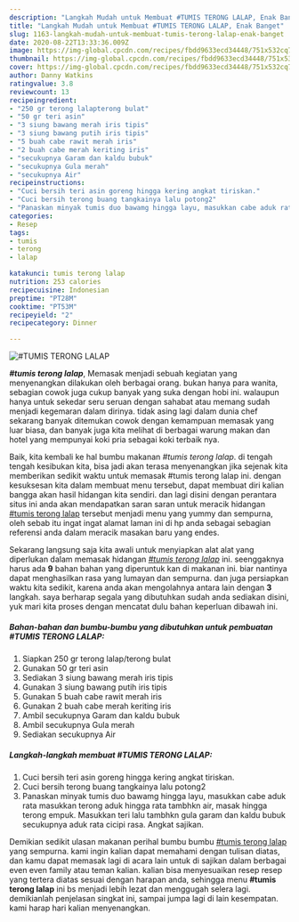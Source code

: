 ```yaml
---
description: "Langkah Mudah untuk Membuat #TUMIS TERONG LALAP, Enak Banget"
title: "Langkah Mudah untuk Membuat #TUMIS TERONG LALAP, Enak Banget"
slug: 1163-langkah-mudah-untuk-membuat-tumis-terong-lalap-enak-banget
date: 2020-08-22T13:33:36.009Z
image: https://img-global.cpcdn.com/recipes/fbdd9633ecd34448/751x532cq70/tumis-terong-lalap-foto-resep-utama.jpg
thumbnail: https://img-global.cpcdn.com/recipes/fbdd9633ecd34448/751x532cq70/tumis-terong-lalap-foto-resep-utama.jpg
cover: https://img-global.cpcdn.com/recipes/fbdd9633ecd34448/751x532cq70/tumis-terong-lalap-foto-resep-utama.jpg
author: Danny Watkins
ratingvalue: 3.8
reviewcount: 13
recipeingredient:
- "250 gr terong lalapterong bulat"
- "50 gr teri asin"
- "3 siung bawang merah iris tipis"
- "3 siung bawang putih iris tipis"
- "5 buah cabe rawit merah iris"
- "2 buah cabe merah keriting iris"
- "secukupnya Garam dan kaldu bubuk"
- "secukupnya Gula merah"
- "secukupnya Air"
recipeinstructions:
- "Cuci bersih teri asin goreng hingga kering angkat tiriskan."
- "Cuci bersih terong buang tangkainya lalu potong2"
- "Panaskan minyak tumis duo bawamg hingga layu, masukkan cabe aduk rata masukkan terong aduk hingga rata tambhkn air, masak hingga terong empuk. Masukkan teri lalu tambhkn gula garam dan kaldu bubuk secukupnya aduk rata cicipi rasa. Angkat sajikan."
categories:
- Resep
tags:
- tumis
- terong
- lalap

katakunci: tumis terong lalap 
nutrition: 253 calories
recipecuisine: Indonesian
preptime: "PT28M"
cooktime: "PT53M"
recipeyield: "2"
recipecategory: Dinner

---
```



![#TUMIS TERONG LALAP](https://img-global.cpcdn.com/recipes/fbdd9633ecd34448/751x532cq70/tumis-terong-lalap-foto-resep-utama.jpg)

<b><i>#tumis terong lalap</i></b>, Memasak menjadi sebuah kegiatan yang menyenangkan dilakukan oleh berbagai orang. bukan hanya para wanita, sebagian cowok juga cukup banyak yang suka dengan hobi ini. walaupun hanya untuk sekedar seru seruan dengan sahabat atau memang sudah menjadi kegemaran dalam dirinya. tidak asing lagi dalam dunia chef sekarang banyak ditemukan cowok dengan kemampuan memasak yang luar biasa, dan banyak juga kita melihat di berbagai warung makan dan hotel yang mempunyai koki pria sebagai koki terbaik nya.

Baik, kita kembali ke hal bumbu makanan <i>#tumis terong lalap</i>. di tengah tengah kesibukan kita, bisa jadi akan terasa menyenangkan jika sejenak kita memberikan sedikit waktu untuk memasak #tumis terong lalap ini. dengan kesuksesan kita dalam membuat menu tersebut, dapat membuat diri kalian bangga akan hasil hidangan kita sendiri. dan lagi disini dengan perantara situs ini anda akan mendapatkan saran saran untuk meracik hidangan <u>#tumis terong lalap</u> tersebut menjadi menu yang yummy dan sempurna, oleh sebab itu ingat ingat alamat laman ini di hp anda sebagai sebagian referensi anda dalam meracik masakan baru yang endes.




Sekarang langsung saja kita awali untuk menyiapkan alat alat yang diperlukan dalam memasak hidangan <u><i>#tumis terong lalap</i></u> ini. seenggaknya harus ada <b>9</b> bahan bahan yang diperuntuk kan di makanan ini. biar nantinya dapat menghasilkan rasa yang lumayan dan sempurna. dan juga persiapkan waktu kita sedikit, karena anda akan mengolahnya antara lain dengan <b>3</b> langkah. saya berharap segala yang dibutuhkan sudah anda sediakan disini, yuk mari kita proses dengan mencatat dulu bahan keperluan dibawah ini.

<!--inarticleads1-->

##### Bahan-bahan dan bumbu-bumbu yang dibutuhkan untuk pembuatan #TUMIS TERONG LALAP:

1. Siapkan 250 gr terong lalap/terong bulat
1. Gunakan 50 gr teri asin
1. Sediakan 3 siung bawang merah iris tipis
1. Gunakan 3 siung bawang putih iris tipis
1. Gunakan 5 buah cabe rawit merah iris
1. Gunakan 2 buah cabe merah keriting iris
1. Ambil secukupnya Garam dan kaldu bubuk
1. Ambil secukupnya Gula merah
1. Sediakan secukupnya Air




<!--inarticleads2-->

##### Langkah-langkah membuat #TUMIS TERONG LALAP:

1. Cuci bersih teri asin goreng hingga kering angkat tiriskan.
1. Cuci bersih terong buang tangkainya lalu potong2
1. Panaskan minyak tumis duo bawamg hingga layu, masukkan cabe aduk rata masukkan terong aduk hingga rata tambhkn air, masak hingga terong empuk. Masukkan teri lalu tambhkn gula garam dan kaldu bubuk secukupnya aduk rata cicipi rasa. Angkat sajikan.




Demikian sedikit ulasan makanan perihal bumbu bumbu <u>#tumis terong lalap</u> yang sempurna. kami ingin kalian dapat memahami dengan tulisan diatas, dan kamu dapat memasak lagi di acara lain untuk di sajikan dalam berbagai even even family atau teman kalian. kalian bisa menyesuaikan resep resep yang tertera diatas sesuai dengan harapan anda, sehingga menu <b>#tumis terong lalap</b> ini bs menjadi lebih lezat dan menggugah selera lagi. demikianlah penjelasan singkat ini, sampai jumpa lagi di lain kesempatan. kami harap hari kalian menyenangkan.
